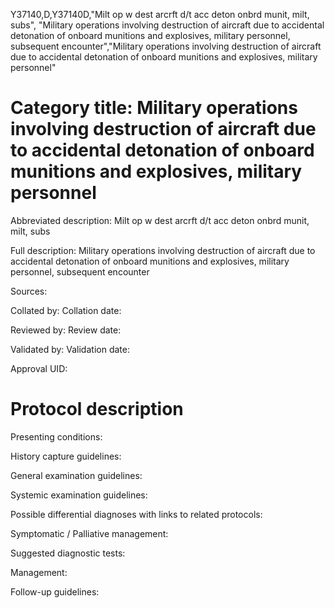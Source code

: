 Y37140,D,Y37140D,"Milt op w dest arcrft d/t acc deton onbrd munit, milt, subs", "Military operations involving destruction of aircraft due to accidental detonation of onboard munitions and explosives, military personnel, subsequent encounter","Military operations involving destruction of aircraft due to accidental detonation of onboard munitions and explosives, military personnel"
# Category title: Military operations involving destruction of aircraft due to accidental detonation of onboard munitions and explosives, military personnel

Abbreviated description: Milt op w dest arcrft d/t acc deton onbrd munit, milt, subs

Full description: Military operations involving destruction of aircraft due to accidental detonation of onboard munitions and explosives, military personnel, subsequent encounter

Sources:

Collated by:
Collation date:

Reviewed by:
Review date:

Validated by:
Validation date:

Approval UID:

# Protocol description

Presenting conditions:

History capture guidelines:

General examination guidelines:

Systemic examination guidelines:

Possible differential diagnoses with links to related protocols:

Symptomatic / Palliative management:

Suggested diagnostic tests:

Management:

Follow-up guidelines:
